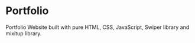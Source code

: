 # Portfolio

Portfolio Website built with pure HTML, CSS, JavaScript, Swiper library and mixitup library.
